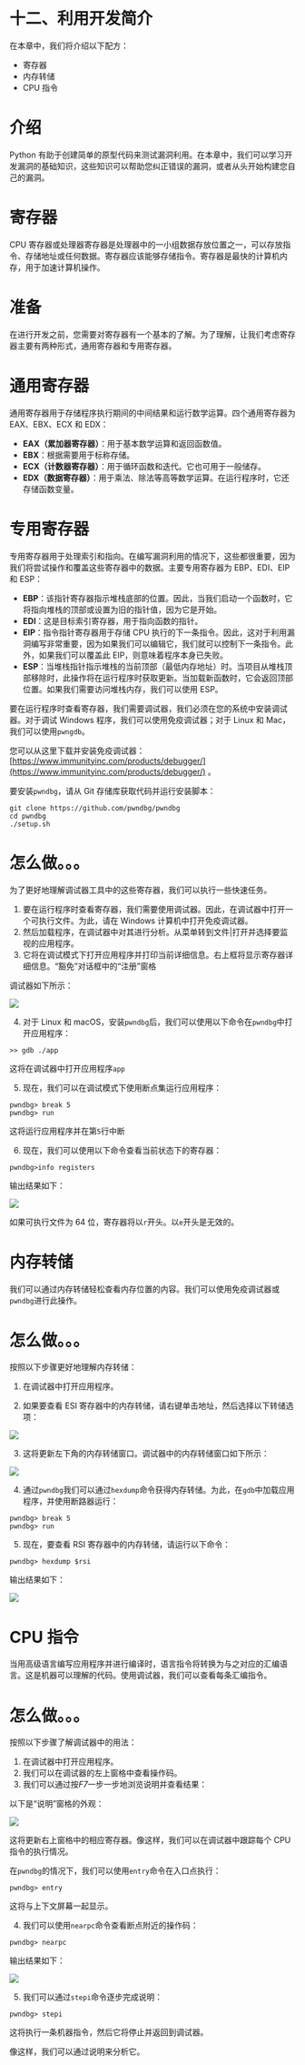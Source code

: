 # 十二、利用开发简介

在本章中，我们将介绍以下配方：

*   寄存器
*   内存转储
*   CPU 指令

# 介绍

Python 有助于创建简单的原型代码来测试漏洞利用。在本章中，我们可以学习开发漏洞的基础知识，这些知识可以帮助您纠正错误的漏洞，或者从头开始构建您自己的漏洞。

# 寄存器

CPU 寄存器或处理器寄存器是处理器中的一小组数据存放位置之一，可以存放指令、存储地址或任何数据。寄存器应该能够存储指令。寄存器是最快的计算机内存，用于加速计算机操作。

# 准备

在进行开发之前，您需要对寄存器有一个基本的了解。为了理解，让我们考虑寄存器主要有两种形式，通用寄存器和专用寄存器。

# 通用寄存器

通用寄存器用于存储程序执行期间的中间结果和运行数学运算。四个通用寄存器为 EAX、EBX、ECX 和 EDX：

*   **EAX（累加器寄存器）**：用于基本数学运算和返回函数值。
*   **EBX**：根据需要用于标称存储。
*   **ECX（计数器寄存器）**：用于循环函数和迭代。它也可用于一般储存。
*   **EDX（数据寄存器）**：用于乘法、除法等高等数学运算。在运行程序时，它还存储函数变量。

# 专用寄存器

专用寄存器用于处理索引和指向。在编写漏洞利用的情况下，这些都很重要，因为我们将尝试操作和覆盖这些寄存器中的数据。主要专用寄存器为 EBP、EDI、EIP 和 ESP：

*   **EBP**：该指针寄存器指示堆栈底部的位置。因此，当我们启动一个函数时，它将指向堆栈的顶部或设置为旧的指针值，因为它是开始。
*   **EDI**：这是目标索引寄存器，用于指向函数的指针。
*   **EIP**：指令指针寄存器用于存储 CPU 执行的下一条指令。因此，这对于利用漏洞编写非常重要，因为如果我们可以编辑它，我们就可以控制下一条指令。此外，如果我们可以覆盖此 EIP，则意味着程序本身已失败。
*   **ESP**：当堆栈指针指示堆栈的当前顶部（最低内存地址）时。当项目从堆栈顶部移除时，此操作将在运行程序时获取更新。当加载新函数时，它会返回顶部位置。如果我们需要访问堆栈内存，我们可以使用 ESP。

要在运行程序时查看寄存器，我们需要调试器，我们必须在您的系统中安装调试器。对于调试 Windows 程序，我们可以使用免疫调试器；对于 Linux 和 Mac，我们可以使用`pwngdb`。

您可以从这里下载并安装免疫调试器：[https://www.immunityinc.com/products/debugger/](https://www.immunityinc.com/products/debugger/) 。

要安装`pwndbg`，请从 Git 存储库获取代码并运行安装脚本：

```
git clone https://github.com/pwndbg/pwndbg
cd pwndbg
./setup.sh  
```

# 怎么做。。。

为了更好地理解调试器工具中的这些寄存器，我们可以执行一些快速任务。

1.  要在运行程序时查看寄存器，我们需要使用调试器。因此，在调试器中打开一个可执行文件。为此，请在 Windows 计算机中打开免疫调试器。
2.  然后加载程序，在调试器中对其进行分析。从菜单转到文件|打开并选择要监视的应用程序。
3.  它将在调试模式下打开应用程序并打印当前详细信息。右上框将显示寄存器详细信息。“豁免”对话框中的“注册”窗格

调试器如下所示：

![](img/00066.gif)

4.  对于 Linux 和 macOS，安装`pwndbg`后，我们可以使用以下命令在`pwndbg`中打开应用程序：

```
>> gdb ./app  
```

这将在调试器中打开应用程序`app`

5.  现在，我们可以在调试模式下使用断点集运行应用程序：

```
pwndbg> break 5
pwndbg> run  
```

这将运行应用程序并在第`5`行中断

6.  现在，我们可以使用以下命令查看当前状态下的寄存器：

```
pwndbg>info registers    
```

输出结果如下：

![](img/00067.jpeg)

如果可执行文件为 64 位，寄存器将以`r`开头。以`e`开头是无效的。

# 内存转储

我们可以通过内存转储轻松查看内存位置的内容。我们可以使用免疫调试器或`pwndbg`进行此操作。

# 怎么做。。。

按照以下步骤更好地理解内存转储：

1.  在调试器中打开应用程序。

2.  如果要查看 ESI 寄存器中的内存转储，请右键单击地址，然后选择以下转储选项：

![](img/00068.jpeg)

3.  这将更新左下角的内存转储窗口。调试器中的内存转储窗口如下所示：

![](img/00069.gif)

4.  通过`pwndbg`我们可以通过`hexdump`命令获得内存转储。为此，在`gdb`中加载应用程序，并使用断路器运行：

```
pwndbg> break 5
pwndbg> run  
```

5.  现在，要查看 RSI 寄存器中的内存转储，请运行以下命令：

```
pwndbg> hexdump $rsi  
```

输出结果如下：

![](img/00070.jpeg)

# CPU 指令

当用高级语言编写应用程序并进行编译时，语言指令将转换为与之对应的汇编语言。这是机器可以理解的代码。使用调试器，我们可以查看每条汇编指令。

# 怎么做。。。

按照以下步骤了解调试器中的用法：

1.  在调试器中打开应用程序。
2.  我们可以在调试器的左上窗格中查看操作码。
3.  我们可以通过按*F7*一步一步地浏览说明并查看结果：

以下是“说明”窗格的外观：

![](img/00071.jpeg)

这将更新右上窗格中的相应寄存器。像这样，我们可以在调试器中跟踪每个 CPU 指令的执行情况。

在`pwndbg`的情况下，我们可以使用`entry`命令在入口点执行：

```
pwndbg> entry  
```

这将与上下文屏幕一起显示。

4.  我们可以使用`nearpc`命令查看断点附近的操作码：

```
pwndbg> nearpc  
```

输出结果如下：

![](img/00072.jpeg)

5.  我们可以通过`stepi`命令逐步完成说明：

```
pwndbg> stepi  
```

这将执行一条机器指令，然后它将停止并返回到调试器。

像这样，我们可以通过说明来分析它。